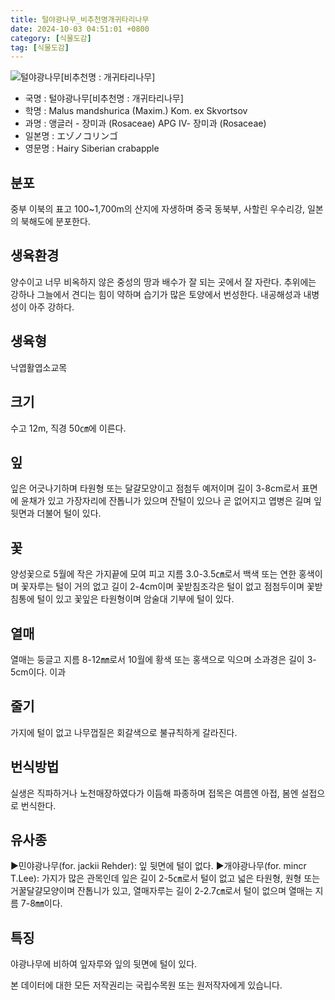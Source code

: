 ```yaml
---
title: 털야광나무_비추천명개귀타리나무
date: 2024-10-03 04:51:01 +0800
category: [식물도감]
tag: [식물도감]
---
```




![털야광나무[비추천명 : 개귀타리나무]](/fileUpload/plants/basic/Rosaceae/Malus/12522/12522_1_th2.jpg)
- 국명 : 털야광나무[비추천명 : 개귀타리나무]
- 학명 : Malus mandshurica (Maxim.) Kom. ex Skvortsov
- 과명 : 앵글러 - 장미과 (Rosaceae) APG Ⅳ- 장미과 (Rosaceae)
- 일본명 : エゾノコリンゴ
- 영문명 : Hairy Siberian crabapple


## 분포
중부 이북의 표고 100~1,700m의 산지에 자생하며 중국 동북부, 사할린 우수리강, 일본의 북해도에 분포한다.
## 생육환경
양수이고 너무 비옥하지 않은 중성의 땅과 배수가 잘 되는 곳에서 잘 자란다. 추위에는 강하나 그늘에서 견디는 힘이 약하며 습기가 많은 토양에서 번성한다. 내공해성과 내병성이 아주 강하다.
## 생육형
낙엽활엽소교목
## 크기
수고 12m, 직경 50㎝에 이른다.
## 잎
잎은 어긋나기하며 타원형 또는 달걀모양이고 점첨두 예저이며 길이 3-8cm로서 표면에 윤채가 있고 가장자리에 잔톱니가 있으며 잔털이 있으나 곧 없어지고 엽병은 길며 잎 뒷면과 더불어 털이 있다.
## 꽃
양성꽃으로 5월에 작은 가지끝에 모여 피고 지름 3.0-3.5㎝로서 백색 또는 연한 홍색이며 꽃자루는 털이 거의 없고 길이 2-4cm이며 꽃받침조각은 털이 없고 점첨두이며 꽃받침통에 털이 있고 꽃잎은 타원형이며 암술대 기부에 털이 있다.
## 열매
열매는 둥글고 지름 8-12㎜로서 10월에 황색 또는 홍색으로 익으며 소과경은 길이 3-5cm이다. 이과
## 줄기
가지에 털이 없고 나무껍질은 회갈색으로 불규칙하게 갈라진다.
## 번식방법
실생은 직파하거나 노천매장하였다가 이듬해 파종하며 접목은 여름엔 아접, 봄엔 설접으로 번식한다.
## 유사종
▶민야광나무(for. jackii Rehder): 잎 뒷면에 털이 없다.▶개야광나무(for. mincr T.Lee): 가지가 많은 관목인데 잎은 길이 2-5㎝로서 털이 없고 넓은 타원형, 원형 또는 거꿀달걀모양이며 잔톱니가 있고, 열매자루는 길이 2-2.7㎝로서 털이 없으며 열매는 지름 7-8㎜이다.
## 특징
야광나무에 비하여 잎자루와 잎의 뒷면에 털이 있다.






본 데이터에 대한 모든 저작권리는 국립수목원 또는 원저작자에게 있습니다.
